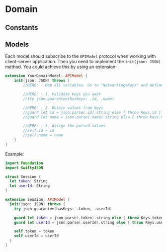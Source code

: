 # Domain

## Constants

## Models

Each model should subscribe to the `APIModel` protocol when working with client-server application. Then you need to implement the `init(json: JSON)` method. You could achieve this by using an extension:

```swift
extension YourDomainModel: APIModel {
    init(json: JSON) throws {
        //HERE: - Map all variables. Go to "Networking+Keys" and define all your keys

        //HERE: - 1. Validate keys you want
        //try json.guarantee(hasKeys: .id, .name)

        //HERE: - 2. Obtain values from keys
        //guard let id = json.parse(.id).string else { throw Keys.id }
        //guard let name = json.parse(.name).string else { throw Keys.name }

        //HERE: - 3. Assign the parsed values
        //self.id = id
        //self.name = name
    }
}
```

Example:

```swift
import Foundation
import SwiftyJSON

struct Session {
  let token: String
  let userId: String
}

extension Session: APIModel {
  init(json: JSON) throws {
    try json.guarantee(hasKeys: .token, .userId)

    guard let token = json.parse(.token).string else { throw Keys.token }
    guard let userId = json.parse(.userId).string else { throw Keys.userId }

    self.token = token
    self.userId = userId
  }
}
```

